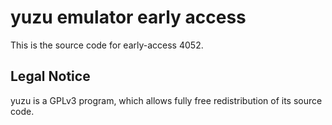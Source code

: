yuzu emulator early access
=============

This is the source code for early-access 4052.

## Legal Notice

yuzu is a GPLv3 program, which allows fully free redistribution of its source code.